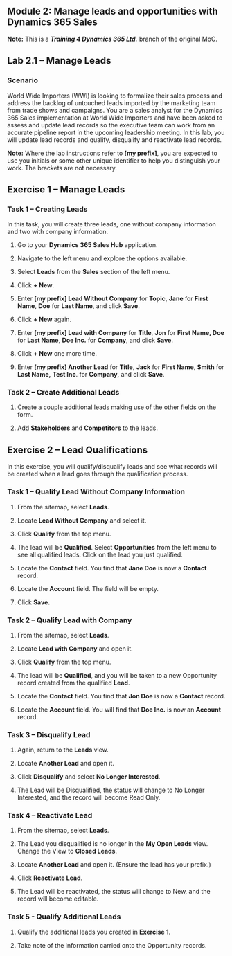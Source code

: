 ## Module 2: Manage leads and opportunities with Dynamics 365 Sales

**Note:** This is a **_Training 4 Dynamics 365 Ltd._** branch of the original MoC.

## Lab 2.1 – Manage Leads

### Scenario

World Wide Importers (WWI) is looking to formalize their sales process and address the backlog of untouched leads imported by the marketing team from trade shows and campaigns. You are a sales analyst for the Dynamics 365 Sales implementation at World Wide Importers and have been asked to assess and update lead records so the executive team can work from an accurate pipeline report in the upcoming leadership meeting. In this lab, you will update lead records and qualify, disqualify and reactivate lead records.

**Note:** Where the lab instructions refer to **[my prefix]**, you are expected to use you initials or some other unique identifier to help you distinguish your work. The brackets are not necessary. 

## Exercise 1 – Manage Leads

### Task 1 – Creating Leads

In this task, you will create three leads, one without company information and two with company information.

1.  Go to your **Dynamics 365 Sales Hub** application.

1. Navigate to the left menu and explore the options available.

1. Select **Leads** from the **Sales** section of the left menu.

1.  Click **+ New**.

1.  Enter **[my prefix] Lead Without Company** for **Topic**, **Jane** for **First Name**, **Doe** for **Last Name**, and click **Save**.

1.  Click **+ New** again.

1.  Enter **[my prefix] Lead with Company** for **Title**, **Jon** for **First Name, Doe** for **Last Name**, **Doe Inc.** for **Company**, and click **Save**.

1.  Click **+ New** one more time.

1.  Enter **[my prefix] Another Lead** for **Title**, **Jack** for **First Name**, **Smith** for **Last Name,** **Test Inc**. for **Company**, and click **Save**.

<!--Add instruction here for delegates to create leads utilizing other fields on the form.-->
### Task 2 – Create Additional Leads

1. Create a couple additional leads making use of the other fields on the form.

1. Add **Stakeholders** and **Competitors** to the leads.

## Exercise 2 – Lead Qualifications

In this exercise, you will qualify/disqualify leads and see what records will be created when a lead goes through the qualification process.

### Task 1 – Qualify Lead Without Company Information 

1.  From the sitemap, select **Leads**.

1.  Locate **Lead Without Company** and select it.

1.  Click **Qualify** from the top menu.

1.  The lead will be **Qualified**. Select **Opportunities** from the left menu to see all qualified leads. Click on the lead you just qualified. 

1.  Locate the **Contact** field. You find that **Jane Doe** is now a
    **Contact** record.

1.  Locate the **Account** field. The field will be empty.

1. Click **Save.**

### Task 2 – Qualify Lead with Company

1.  From the sitemap, select **Leads**.

1.  Locate **Lead with Company** and open it.

1.  Click **Qualify** from the top menu.

1.  The lead will be **Qualified**, and you will be taken to a new Opportunity record created from the qualified **Lead**.

1.  Locate the **Contact** field. You find that **Jon Doe** is now a **Contact** record.

1.  Locate the **Account** field. You will find that **Doe Inc.** is now an **Account** record.

### Task 3 – Disqualify Lead

1.  Again, return to the **Leads** view.

1.  Locate **Another Lead** and open it.

1.  Click **Disqualify** and select **No Longer Interested**.

1.  The Lead will be Disqualified, the status will change to No Longer Interested, and the record will become Read Only.

### Task 4 – Reactivate Lead

1.  From the sitemap, select **Leads**.

1.  The Lead you disqualified is no longer in the **My Open Leads** view. Change the View to **Closed Leads**.

1.  Locate **Another Lead** and open it. (Ensure the lead has your prefix.)

1.  Click **Reactivate Lead**.

1.  The Lead will be reactivated, the status will change to New, and the record will become editable.

### Task 5 - Qualify Additional Leads

1. Qualify the additional leads you created in **Exercise 1**. 

1. Take note of the information carried onto the Opportunity records. 
